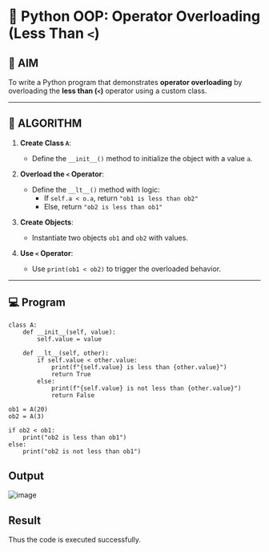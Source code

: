 # 🐍 Python OOP: Operator Overloading (Less Than `<`)

## 🎯 AIM

To write a Python program that demonstrates **operator overloading** by overloading the **less than (`<`)** operator using a custom class.

---

## 🧠 ALGORITHM

1. **Create Class `A`**:
   - Define the `__init__()` method to initialize the object with a value `a`.

2. **Overload the `<` Operator**:
   - Define the `__lt__()` method with logic:
     - If `self.a < o.a`, return `"ob1 is less than ob2"`
     - Else, return `"ob2 is less than ob1"`

3. **Create Objects**:
   - Instantiate two objects `ob1` and `ob2` with values.

4. **Use `<` Operator**:
   - Use `print(ob1 < ob2)` to trigger the overloaded behavior.

---

## 💻 Program
```
class A:
    def __init__(self, value):
        self.value = value

    def __lt__(self, other):
        if self.value < other.value:
            print(f"{self.value} is less than {other.value}")
            return True
        else:
            print(f"{self.value} is not less than {other.value}")
            return False

ob1 = A(20)
ob2 = A(3)

if ob2 < ob1:
    print("ob2 is less than ob1")
else:
    print("ob2 is not less than ob1")
```

## Output
![image](https://github.com/user-attachments/assets/827b5883-f18d-402a-9708-d23cad8c9185)


## Result
Thus the code is executed successfully.
